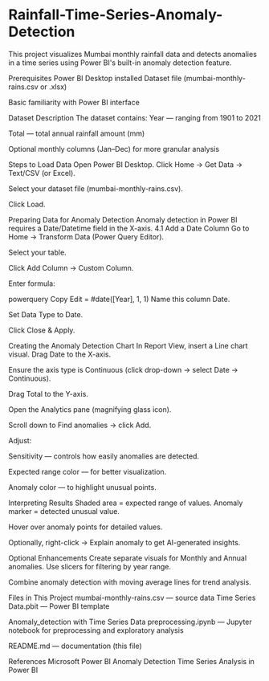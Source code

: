 # Rainfall-Time-Series-Anomaly-Detection
This project visualizes Mumbai monthly rainfall data and detects anomalies in a time series using Power BI's built-in anomaly detection feature.

Prerequisites Power BI Desktop installed
Dataset file (mumbai-monthly-rains.csv or .xlsx)

Basic familiarity with Power BI interface

Dataset Description The dataset contains:
Year — ranging from 1901 to 2021

Total — total annual rainfall amount (mm)

Optional monthly columns (Jan–Dec) for more granular analysis

Steps to Load Data Open Power BI Desktop.
Click Home → Get Data → Text/CSV (or Excel).

Select your dataset file (mumbai-monthly-rains.csv).

Click Load.

Preparing Data for Anomaly Detection Anomaly detection in Power BI requires a Date/Datetime field in the X-axis.
4.1 Add a Date Column Go to Home → Transform Data (Power Query Editor).

Select your table.

Click Add Column → Custom Column.

Enter formula:

powerquery Copy Edit = #date([Year], 1, 1) Name this column Date.

Set Data Type to Date.

Click Close & Apply.

Creating the Anomaly Detection Chart In Report View, insert a Line chart visual.
Drag Date to the X-axis.

Ensure the axis type is Continuous (click drop-down → select Date → Continuous).

Drag Total to the Y-axis.

Open the Analytics pane (magnifying glass icon).

Scroll down to Find anomalies → click Add.

Adjust:

Sensitivity — controls how easily anomalies are detected.

Expected range color — for better visualization.

Anomaly color — to highlight unusual points.

Interpreting Results Shaded area = expected range of values.
Anomaly marker = detected unusual value.

Hover over anomaly points for detailed values.

Optionally, right-click → Explain anomaly to get AI-generated insights.

Optional Enhancements Create separate visuals for Monthly and Annual anomalies.
Use slicers for filtering by year range.

Combine anomaly detection with moving average lines for trend analysis.

Files in This Project mumbai-monthly-rains.csv — source data
Time Series Data.pbit — Power BI template

Anomaly_detection with Time Series Data preprocessing.ipynb — Jupyter notebook for preprocessing and exploratory analysis

README.md — documentation (this file)

References Microsoft Power BI Anomaly Detection
Time Series Analysis in Power BI
